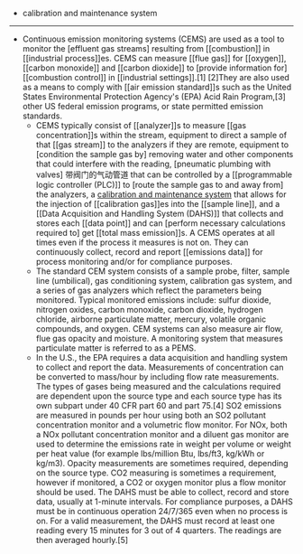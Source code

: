 - calibration and maintenance system
- ---
- Continuous emission monitoring systems (CEMS) are used as a tool to monitor the [effluent gas streams] resulting from [[combustion]] in [[industrial process]]es. CEMS can measure [[flue gas]] for [[oxygen]], [[carbon monoxide]] and [[carbon dioxide]] to [provide information for] [[combustion control]] in [[industrial settings]].[1] [2]They are also used as a means to comply with [[air emission standard]]s such as the United States Environmental Protection Agency's (EPA) Acid Rain Program,[3] other US federal emission programs, or state permitted emission standards. 
    - CEMS typically consist of [[analyzer]]s to measure [[gas concentration]]s within the stream, equipment to direct a sample of that [[gas stream]] to the analyzers if they are remote, equipment to [condition the sample gas by] removing water and other components that could interfere with the reading, [pneumatic plumbing with valves] 带阀门的气动管道 that can be controlled by a [[programmable logic controller (PLC)]] to [route the sample gas to and away from] the analyzers, a [calibration and maintenance system](((FSMdqAh5X))) that allows for the injection of [[calibration gas]]es into the [[sample line]], and a [[Data Acquisition and Handling System (DAHS)]] that collects and stores each [[data point]] and can [perform necessary calculations required to] get [[total mass emission]]s. A CEMS operates at all times even if the process it measures is not on. They can continuously collect, record and report [[emissions data]] for process monitoring and/or for compliance purposes.
    - The standard CEM system consists of a sample probe, filter, sample line (umbilical), gas conditioning system, calibration gas system, and a series of gas analyzers which reflect the parameters being monitored. Typical monitored emissions include: sulfur dioxide, nitrogen oxides, carbon monoxide, carbon dioxide, hydrogen chloride, airborne particulate matter, mercury, volatile organic compounds, and oxygen. CEM systems can also measure air flow, flue gas opacity and moisture. A monitoring system that measures particulate matter is referred to as a PEMS.
    - In the U.S., the EPA requires a data acquisition and handling system to collect and report the data. Measurements of concentration can be converted to mass/hour by including flow rate measurements. The types of gases being measured and the calculations required are dependent upon the source type and each source type has its own subpart under 40 CFR part 60 and part 75.[4] SO2 emissions are measured in pounds per hour using both an SO2 pollutant concentration monitor and a volumetric flow monitor. For NOx, both a NOx pollutant concentration monitor and a diluent gas monitor are used to determine the emissions rate in weight per volume or weight per heat value (for example lbs/million Btu, lbs/ft3, kg/kWh or kg/m3). Opacity measurements are sometimes required, depending on the source type. CO2 measuring is sometimes a requirement, however if monitored, a CO2 or oxygen monitor plus a flow monitor should be used. The DAHS must be able to collect, record and store data, usually at 1-minute intervals. For compliance purposes, a DAHS must be in continuous operation 24/7/365 even when no process is on. For a valid measurement, the DAHS must record at least one reading every 15 minutes for 3 out of 4 quarters. The readings are then averaged hourly.[5]
